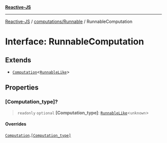 [**Reactive-JS**](../../../README.md)

***

[Reactive-JS](../../../README.md) / [computations/Runnable](../README.md) / RunnableComputation

# Interface: RunnableComputation

## Extends

- [`Computation`](../../interfaces/Computation.md)\<[`RunnableLike`](../../interfaces/RunnableLike.md)\>

## Properties

### \[Computation\_type\]?

> `readonly` `optional` **\[Computation\_type\]**: [`RunnableLike`](../../interfaces/RunnableLike.md)\<`unknown`\>

#### Overrides

[`Computation`](../../interfaces/Computation.md).[`[Computation_type]`](../../interfaces/Computation.md#computation_type)
